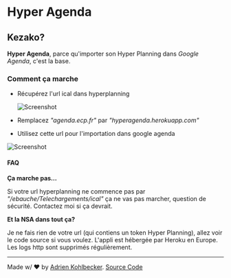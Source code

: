 # Hyper Agenda

## Kezako?

**Hyper Agenda**, parce qu'importer son Hyper Planning dans *Google Agenda*, c'est la base.

### Comment ça marche

* Récupérez l'url ical dans hyperplanning 

  ![Screenshot](http://i.imgur.com/oQdfm7q.png)

* Remplacez *"agenda.ecp.fr"* par *"hyperagenda.herokuapp.com"*
* Utilisez cette url pour l'importation dans google agenda

![Screenshot](http://i.imgur.com/Qm30jHz.png)

#### FAQ

**Ça marche pas…**

Si votre url hyperplanning ne commence pas par *"/ebauche/Telechargements/ical"* ça ne vas pas marcher, question de sécurité. Contactez moi si ça devrait.

**Et la NSA dans tout ça?**

Je ne fais rien de votre url (qui contiens un token Hyper Planning), allez voir le code source si vous voulez. L'appli est hébergée par Heroku en Europe. Les logs http sont supprimés régulièrement.


---

Made w/ &#x2665; by [Adrien Kohlbecker](mailto:adrien.kohlbecker@gmail.com?subject=[HyperAgenda]%20). [Source Code](https://github.com/adrienkohlbecker/hyperagenda)